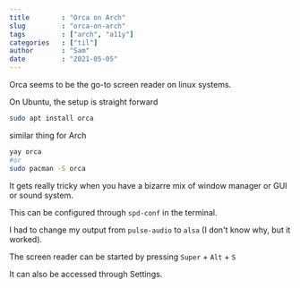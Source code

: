 ```yaml
---
title        : "Orca on Arch"
slug         : "orca-on-arch"
tags         : ["arch", "a11y"]
categories   : ["til"]
author       : "Sam"
date         : "2021-05-05"
---
```


Orca seems to be the go-to screen reader on linux systems.

On Ubuntu, the setup is straight forward
```bash
sudo apt install orca
```

similar thing for Arch

```bash
yay orca
#or
sudo pacman -S orca
```

It gets really tricky when you have a bizarre mix of window manager or GUI or sound system.

This can be configured through `spd-conf` in the terminal.

I had to change my output from `pulse-audio` to `alsa` (I don't know why, but it worked).

The screen reader can be started by pressing `Super` + `Alt` + `S`

It can also be accessed through Settings.
